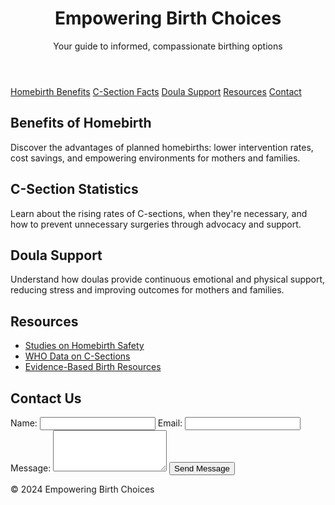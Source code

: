 <!DOCTYPE html>
<html lang="en">
<head>
    <meta charset="UTF-8">
    <meta name="viewport" content="width=device-width, initial-scale=1.0">
    <title>Empowering Birth Choices</title>
    <link rel="stylesheet" href="style.css">
</head>
<body>
    <header>
        <h1>Empowering Birth Choices</h1>
        <p>Your guide to informed, compassionate birthing options</p>
    </header>
    <nav>
        <a href="#homebirth">Homebirth Benefits</a>
        <a href="#csections">C-Section Facts</a>
        <a href="#doulas">Doula Support</a>
        <a href="#resources">Resources</a>
        <a href="#contact">Contact</a>
    </nav>
    <section id="homebirth">
        <h2>Benefits of Homebirth</h2>
        <p>Discover the advantages of planned homebirths: lower intervention rates, cost savings, and empowering environments for mothers and families.</p>
    </section>
    <section id="csections">
        <h2>C-Section Statistics</h2>
        <p>Learn about the rising rates of C-sections, when they're necessary, and how to prevent unnecessary surgeries through advocacy and support.</p>
    </section>
    <section id="doulas">
        <h2>Doula Support</h2>
        <p>Understand how doulas provide continuous emotional and physical support, reducing stress and improving outcomes for mothers and families.</p>
    </section>
    <section id="resources">
        <h2>Resources</h2>
        <ul>
            <li><a href="https://www.ncbi.nlm.nih.gov/pubmed/" target="_blank">Studies on Homebirth Safety</a></li>
            <li><a href="https://www.who.int/news-room/fact-sheets/detail/caesarean-section-rates" target="_blank">WHO Data on C-Sections</a></li>
            <li><a href="https://evidencebasedbirth.com" target="_blank">Evidence-Based Birth Resources</a></li>
        </ul>
    </section>
    <section id="contact">
        <h2>Contact Us</h2>
        <form>
            <label for="name">Name:</label>
            <input type="text" id="name" name="name" required>
            <label for="email">Email:</label>
            <input type="email" id="email" name="email" required>
            <label for="message">Message:</label>
            <textarea id="message" name="message" rows="4" required></textarea>
            <button type="submit">Send Message</button>
        </form>
    </section>
    <footer>
        <p>&copy; 2024 Empowering Birth Choices</p>
    </footer>
    <script>
        // FAQ Toggle
        document.querySelectorAll('.faq h3').forEach(faq => {
            faq.addEventListener('click', () => {
                const content = faq.nextElementSibling;
                content.style.display = content.style.display === 'block' ? 'none' : 'block';
            });
        });
    </script>
</body>
</html>

